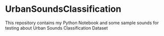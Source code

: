 # UrbanSoundsClassification
This repository contains my Python Notebook and some sample sounds for testing about Urban Sounds Classification Dataset
